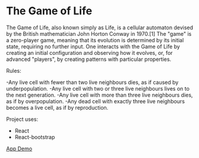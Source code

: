 # The Game of Life


The Game of Life, also known simply as Life, is a cellular automaton devised by the British mathematician John Horton Conway in 1970.[1]
The "game" is a zero-player game, meaning that its evolution is determined by its initial state, requiring no further input. One interacts with the Game of Life by creating an initial configuration and observing how it evolves, or, for advanced "players", by creating patterns with particular properties.


Rules:

-Any live cell with fewer than two live neighbours dies, as if caused by underpopulation.
-Any live cell with two or three live neighbours lives on to the next generation.
-Any live cell with more than three live neighbours dies, as if by overpopulation.
-Any dead cell with exactly three live neighbours becomes a live cell, as if by reproduction.


Project uses:
- React
- React-bootstrap



[App Demo](react-life.now.sh)